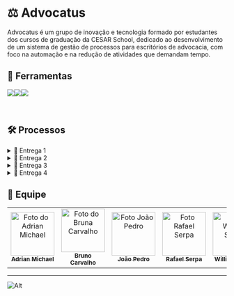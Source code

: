 # ⚖ Advocatus

Advocatus é um grupo de inovação e tecnologia formado por estudantes dos cursos de graduação da CESAR School, dedicado ao desenvolvimento de um sistema de gestão de processos para escritórios de advocacia, com foco na automação e na redução de atividades que demandam tempo.


## 🔨 Ferramentas
<div style="display: flex; align-items: center;">
  <a href="https://cesar-team-hrq0duwp.atlassian.net/jira/software/c/projects/ASB/boards/2/backlog">
    <img src="https://img.shields.io/badge/Jira-BF9056?style=for-the-badge&logo=Jira&logoColor=white"/></a>
  <a href="https://www.figma.com/design/pPRKVRNJ43rstlnDNuK3r9/Untitled?node-id=0-1&node-type=CANVAS&t=IIvNMOQc7vPA0prk-0">
    <img src="https://img.shields.io/badge/figma-40211A?style=for-the-badge&logo=figma&logoColor=white"/></a>
  <a href="https://www.youtube.com/@advocatusFDS">
    <img src="https://img.shields.io/badge/YOUTUBE-BF9056?style=for-the-badge&logo=youtube&logoColor=white"/></a>
  
</div>

<br/>
<br/>

## 🛠️ Processos

<details>

<summary>📧 Entrega 1</summary>
<br/>

### 📄 Jira Backlog
![Print Backlog Jira](https://github.com/user-attachments/assets/053e9784-72ee-4fcd-9d69-395b3cf0fe04)

<br/>
  
### 📄 Jira Board 
![Print Quadro Jira](https://github.com/user-attachments/assets/7f37841c-bcd7-4eb2-af9e-abc0106f9638)

<br/>

### 🎨 Figma 

![Figma](https://github.com/user-attachments/assets/019b7af9-bdce-43d5-a1aa-3a310d1d2545)


<br/>
<p align="center" style="">
<a href="https://youtu.be/jZvbiS0Z8AM">
  <img src="https://img.shields.io/badge/screencast-BF9056?style=for-the-badge&logo=youtube&logoColor=white" height="35px"/></a>
<a href="https://www.figma.com/design/pPRKVRNJ43rstlnDNuK3r9/Untitled?node-id=0-1&node-type=CANVAS&t=IIvNMOQc7vPA0prk-0">
  <img src="https://img.shields.io/badge/figma-40211A?style=for-the-badge&logo=figma&logoColor=white"  height="35px"/></a>
  <a href="https://cesar-team-hrq0duwp.atlassian.net/jira/software/c/projects/ASB/boards/2/backlog">
    <img src="https://img.shields.io/badge/jira-BF9056?style=for-the-badge&logo=Jira&logoColor=white"  height="35px"/></a>
</p>
<br/>

</details>

<details>

<summary>📧 Entrega 2</summary>
<br/>

### 📄 Jira Backlog
![Print Backlog Jira](https://github.com/user-attachments/assets/85057906-c0a4-4544-834f-07f66729746d)

<br/>
  
### 📄 Jira Board 
![Print Quadro Jira](https://github.com/user-attachments/assets/694a7b21-ee47-4f9d-b51c-e31bf16ba9b1)

<br/>



<br/>
<p align="center" style="">
<a href="https://youtu.be/VWYb6PUXfgU)"> 
  <img src="https://img.shields.io/badge/screencast na azure-BF9056?style=for-the-badge&logo=youtube&logoColor=white" height="35px"/></a>
<a href="https://www.figma.com/design/pPRKVRNJ43rstlnDNuK3r9/Untitled?node-id=0-1&node-type=CANVAS&t=IIvNMOQc7vPA0prk-0">
  <img src="https://img.shields.io/badge/figma-40211A?style=for-the-badge&logo=figma&logoColor=white"  height="35px"/></a>
  <a href="https://cesar-team-hrq0duwp.atlassian.net/jira/software/c/projects/ASB/boards/2/backlog">
    <img src="https://img.shields.io/badge/jira-BF9056?style=for-the-badge&logo=Jira&logoColor=white"  height="35px"/></a>
<a href="https://advocatusonline-dngjdrgtfjfgegfb.brazilsouth-01.azurewebsites.net/"> 
  <img src="https://img.shields.io/badge/Site na Azure-40211A?style=for-the-badge&logoColor=white"  height="35px"/></a>
</p>
<br/>

</details>


<details>

<summary>📧 Entrega 3</summary>
<br/>

### 📄 Jira Backlog
![Print Backlog Jira](https://github.com/user-attachments/assets/91a2b7e5-a81f-454c-8d60-ee20398dac69)

<br/>
  
### 📄 Jira Board 
![Print Quadro Jira](https://github.com/user-attachments/assets/0f7fec31-2f54-404a-891a-035cfc113a37)

<br/>

### 📌 Issues 
![Print Issues](https://github.com/user-attachments/assets/6441f053-0f42-4822-839f-911363e84590)


<br/>


<br/>
<p align="center" style="">
<a href="https://www.youtube.com/watch?v=cXZj9YOgp-Y&t=90s"> 
  <img src="https://img.shields.io/badge/screencast testes-BF9056?style=for-the-badge&logo=youtube&logoColor=white" height="35px"/></a>
<a href="https://www.youtube.com/watch?v=Yep3uIcMaM0"> 
  <img src="https://img.shields.io/badge/screencast na azure-BF9056?style=for-the-badge&logo=youtube&logoColor=white" height="35px"/></a>
<a href="https://www.youtube.com/watch?v=tqTcS3xTSbQ"> 
  <img src="https://img.shields.io/badge/screencast do protótipo LOFI-BF9056?style=for-the-badge&logo=youtube&logoColor=white" height="35px"/></a>
<a href="https://www.figma.com/design/pPRKVRNJ43rstlnDNuK3r9/Untitled?node-id=0-1&node-type=CANVAS&t=IIvNMOQc7vPA0prk-0">
  <img src="https://img.shields.io/badge/figma-40211A?style=for-the-badge&logo=figma&logoColor=white"  height="35px"/></a>
  <a href="https://cesar-team-hrq0duwp.atlassian.net/jira/software/c/projects/ASB/boards/2/backlog">
    <img src="https://img.shields.io/badge/jira-BF9056?style=for-the-badge&logo=Jira&logoColor=white"  height="35px"/></a>
<a href="https://advocatusonline-dngjdrgtfjfgegfb.brazilsouth-01.azurewebsites.net/"> 
  <img src="https://img.shields.io/badge/Site na Azure-40211A?style=for-the-badge&logoColor=white"  height="35px"/></a>
</p>
<br/>

</details>

<details>

<summary>📧 Entrega 4</summary>
<br/>

### 📄 Jira Backlog
![Print Backlog Jira](https://github.com/user-attachments/assets/7c94ef5a-b182-4613-8fef-75aed44a6b0c)

<br/>
  
### 📄 Jira Board 
![Print Quadro Jira](https://github.com/user-attachments/assets/60760a78-1569-40a3-9c67-a82c08fae6c1)

<br/>

### 📌 Issues 
![Print Issues](https://github.com/user-attachments/assets/94fc439a-3662-4ac9-9107-a052e4563591)

<br/>


<br/>
<p align="center" style="">
<a href="https://www.youtube.com/watch?v=cXZj9YOgp-Y&t=90s"> 
  <img src="https://img.shields.io/badge/screencast testes-BF9056?style=for-the-badge&logo=youtube&logoColor=white" height="35px"/></a>
<a href="https://www.youtube.com/watch?v=Yep3uIcMaM0"> 
  <img src="https://img.shields.io/badge/screencast na azure-BF9056?style=for-the-badge&logo=youtube&logoColor=white" height="35px"/></a>
<a href="https://www.youtube.com/watch?v=1AbVPrV2Uik"> 
  <img src="https://img.shields.io/badge/screencast do protótipo LOFI-BF9056?style=for-the-badge&logo=youtube&logoColor=white" height="35px"/></a>
<a href="https://www.figma.com/design/pPRKVRNJ43rstlnDNuK3r9/Untitled?node-id=0-1&node-type=CANVAS&t=IIvNMOQc7vPA0prk-0">
  <img src="https://img.shields.io/badge/figma-40211A?style=for-the-badge&logo=figma&logoColor=white"  height="35px"/></a>
  <a href="https://cesar-team-hrq0duwp.atlassian.net/jira/software/c/projects/ASB/boards/2/backlog">
    <img src="https://img.shields.io/badge/jira-BF9056?style=for-the-badge&logo=Jira&logoColor=white"  height="35px"/></a>
<a href="https://advocatusonline-dngjdrgtfjfgegfb.brazilsouth-01.azurewebsites.net/"> 
  <img src="https://img.shields.io/badge/Site na Azure-40211A?style=for-the-badge&logoColor=white"  height="35px"/></a>
  <a href="https://docs.google.com/document/d/1CyOrIqtN5slBHAAfDatU_z0zjgQsQ7EnrePw8dmNWC4/edit?tab=t.0">
    <img src="https://img.shields.io/badge/Contributing MD-40211A?style=for-the-badge&logoColor=white"  height="35px"/></a>
  <a href="https://www.canva.com/design/DAGWLSxZETw/Fb6xRLoZR8r0r2uIfIkrZw/edit?utm_content=DAGWLSxZETw&utm_campaign=designshare&utm_medium=link2&utm_source=sharebutton">
    <img src="https://img.shields.io/badge/Apresentação-40211A?style=for-the-badge&logoColor=white"  height="35px"/></a>
  <a href="https://www.canva.com/design/DAGWLSxZETw/Fb6xRLoZR8r0r2uIfIkrZw/edit?utm_content=DAGWLSxZETw&utm_campaign=designshare&utm_medium=link2&utm_source=sharebutton">
    <img src="https://img.shields.io/badge/Screencast CI/CD-40211A?style=for-the-badge&logoColor=white"  height="35px"/></a>
</p>
<br/>

</details>

## 🤝 Equipe
<table>
  <tr>
    <td align="center">
      <a href="https://github.com/AdrianMichael5" title="defina o título do link">
        <img src="https://avatars.githubusercontent.com/u/144910632?v=4" width="100px;" alt="Foto do Adrian Michael"/><br>
        <sub>
          <b>Adrian Michael</b>
        </sub>
      </a>
    </td>
    <td align="center">
      <a href="https://github.com/BrunofCarvalhoo" title="defina o título do link">
        <img src="https://avatars.githubusercontent.com/u/168493063?v=4" width="100px;" alt="Foto do Bruna Carvalho"/><br>
        <sub>
          <b>Bruno Carvalho</b>
        </sub>
      </a>
    </td>
    <td align="center">
      <a href="https://github.com/jpp000" title="defina o título do link">
        <img src="https://avatars.githubusercontent.com/u/141282511?v=4" width="100px;" alt="Foto João Pedro"/><br>
        <sub>
          <b>João Pedro</b>
        </sub>
      </a>
    </td>
    <td align="center">
      <a href="https://github.com/rafaelserpaa" title="defina o título do link">
        <img src="https://avatars.githubusercontent.com/u/97561237?v=4" width="100px;" alt="Foto Rafael Serpa"/><br>
        <sub>
          <b>Rafael Serpa</b>
        </sub>
      </a>
    </td>
     <td align="center">
      <a href="https://github.com/william-mjsouza" title="defina o título do link">
        <img src="https://avatars.githubusercontent.com/u/66651052?v=4" width="100px;" alt="Foto William Souza"/><br>
        <sub>
          <b>William Souza</b>
        </sub>
      </a>
    </td>
    </tr>
</table>

___

![Alt](https://repobeats.axiom.co/api/embed/cf86d14ca709c494c2275639bdad09ccdc88ee76.svg "Repobeats analytics image")
    
    
